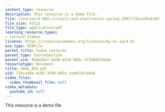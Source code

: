 ```yaml
---
content_type: resource
description: This resource is a demo file.
file: /courses/6-002-circuits-and-electronics-spring-2007/71bca38a4c023fd66921cee9132c44ab_demo_05a.pdf
file_size: 42121
file_type: application/pdf
learning_resource_types:
- Lecture Videos
license: https://creativecommons.org/licenses/by-nc-sa/4.0/
ocw_type: OCWFile
parent_title: Video Lectures
parent_type: CourseSection
parent_uid: 9b4a2ba7-a556-b234-8b0c-3f1bdd4fa8ab
resourcetype: Document
title: demo_05a.pdf
uid: 71bca38a-4c02-3fd6-6921-cee9132c44ab
video_files:
  video_thumbnail_file: null
video_metadata:
  youtube_id: null
---
```

This resource is a demo file.